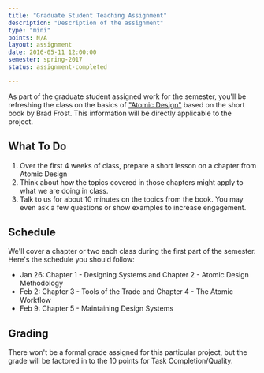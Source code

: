 ```yaml
---
title: "Graduate Student Teaching Assignment"
description: "Description of the assignment"
type: "mini"
points: N/A
layout: assignment
date: 2016-05-11 12:00:00
semester: spring-2017
status: assignment-completed

---
```


As part of the graduate student assigned work for the semester, you'll be refreshing the class on the basics of ["Atomic Design"](http://atomicdesign.bradfrost.com) based on the short book by Brad Frost.  This information will be directly applicable to the project.

## What To Do

1.  Over the first 4 weeks of class, prepare a short lesson on a chapter from Atomic Design
2.  Think about how the topics covered in those chapters might apply to what we are doing in class.
3.  Talk to us for about 10 minutes on the topics from the book.  You may even ask a few questions or show examples to increase engagement.

## Schedule

We'll cover a chapter or two each class during the first part of the semester.  Here's the schedule you should follow:

* Jan 26: Chapter 1 - Designing Systems and Chapter 2 - Atomic Design Methodology
* Feb 2:  Chapter 3 - Tools of the Trade and Chapter 4 - The Atomic Workflow
* Feb 9: Chapter 5 - Maintaining Design Systems

## Grading

There won't be a formal grade assigned for this particular project, but the grade will be factored in to the 10 points for Task Completion/Quality.
